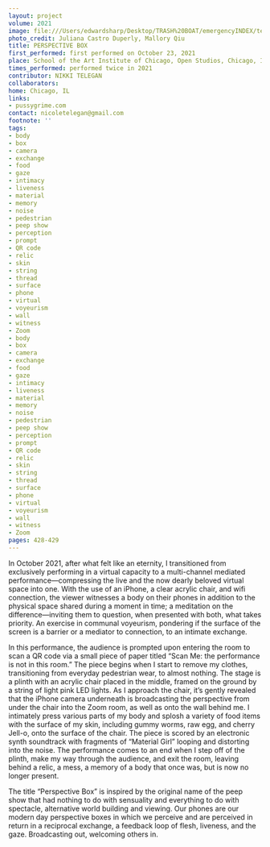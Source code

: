 ```yaml
---
layout: project
volume: 2021
image: file:///Users/edwardsharp/Desktop/TRASH%20BOAT/emergencyINDEX/ten_plus/guts/Links/1665462490425__PERSPECTIVE_BOX--Nikki_Telegan.jpg
photo_credit: Juliana Castro Duperly, Mallory Qiu
title: PERSPECTIVE BOX
first_performed: first performed on October 23, 2021
place: School of the Art Institute of Chicago, Open Studios, Chicago, IL
times_performed: performed twice in 2021
contributor: NIKKI TELEGAN
collaborators:
home: Chicago, IL
links:
- pussygrime.com
contact: nicoletelegan@gmail.com
footnote: ''
tags:
- body
- box
- camera
- exchange
- food
- gaze
- intimacy
- liveness
- material
- memory
- noise
- pedestrian
- peep show
- perception
- prompt
- QR code
- relic
- skin
- string
- thread
- surface
- phone
- virtual
- voyeurism
- wall
- witness
- Zoom
- body
- box
- camera
- exchange
- food
- gaze
- intimacy
- liveness
- material
- memory
- noise
- pedestrian
- peep show
- perception
- prompt
- QR code
- relic
- skin
- string
- thread
- surface
- phone
- virtual
- voyeurism
- wall
- witness
- Zoom
pages: 428-429
---
```


In October 2021, after what felt like an eternity, I transitioned from exclusively performing in a virtual capacity to a multi-channel mediated performance—compressing the live and the now dearly beloved virtual space into one. With the use of an iPhone, a clear acrylic chair, and wifi connection, the viewer witnesses a body on their phones in addition to the physical space shared during a moment in time; a meditation on the difference—inviting them to question, when presented with both, what takes priority. An exercise in communal voyeurism, pondering if the surface of the screen is a barrier or a mediator to connection, to an intimate exchange. 

In this performance, the audience is prompted upon entering the room to scan a QR code via a small piece of paper titled “Scan Me: the performance is not in this room.” The piece begins when I start to remove my clothes, transitioning from everyday pedestrian wear, to almost nothing. The stage is a plinth with an acrylic chair placed in the middle, framed on the ground by a string of light pink LED lights. As I approach the chair, it’s gently revealed that the iPhone camera underneath is broadcasting the perspective from under the chair into the Zoom room, as well as onto the wall behind me. I intimately press various parts of my body and splosh a variety of food items with the surface of my skin, including gummy worms, raw egg, and cherry Jell-o, onto the surface of the chair. The piece is scored by an electronic synth soundtrack with fragments of “Material Girl” looping and distorting into the noise. The performance comes to an end when I step off of the plinth, make my way through the audience, and exit the room, leaving behind a relic, a mess, a memory of a body that once was, but is now no longer present. 

The title “Perspective Box” is inspired by the original name of the peep show that had nothing to do with sensuality and everything to do with spectacle, alternative world building and viewing. Our phones are our modern day perspective boxes in which we perceive and are perceived in return in a reciprocal exchange, a feedback loop of flesh, liveness, and the gaze. Broadcasting out, welcoming others in.